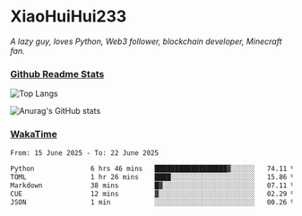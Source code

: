 # XiaoHuiHui233

*A lazy guy, loves Python, Web3 follower, blockchain developer, Minecraft fan.*

### [Github Readme Stats](https://github.com/anuraghazra/github-readme-stats)

![Top Langs](https://github-readme-stats.vercel.app/api/top-langs/?username=XiaoHuiHui233&layout=compact&theme=github_dark)

![Anurag's GitHub stats](https://github-readme-stats.vercel.app/api?username=XiaoHuiHui233&show_icons=true&theme=github_dark)

### [WakaTime](https://wakatime.com)

<!--START_SECTION:waka-->

```txt
From: 15 June 2025 - To: 22 June 2025

Python              6 hrs 46 mins   ██████████████████▓░░░░░░   74.11 %
TOML                1 hr 26 mins    ████░░░░░░░░░░░░░░░░░░░░░   15.86 %
Markdown            38 mins         █▓░░░░░░░░░░░░░░░░░░░░░░░   07.11 %
CUE                 12 mins         ▓░░░░░░░░░░░░░░░░░░░░░░░░   02.29 %
JSON                1 min           ░░░░░░░░░░░░░░░░░░░░░░░░░   00.26 %
```

<!--END_SECTION:waka-->

